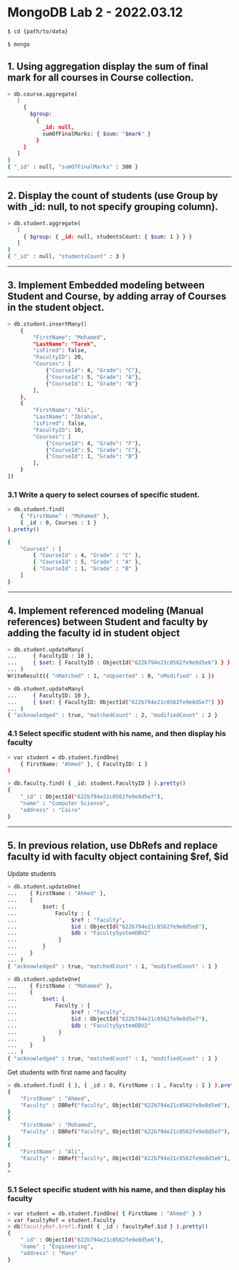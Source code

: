 # MongoDB Lab 2 - 2022.03.12

```bash
$ cd {path/to/data}

$ mongo
```

## 1. Using aggregation display the sum of final mark for all courses in Course collection.

```bash
> db.course.aggregate(
   [
     {
       $group:
         {
           _id: null,
           sumOfFinalMarks: { $sum: "$mark" }
         }
     }
   ]
)
{ "_id" : null, "sumOfFinalMarks" : 300 }
```

---

## 2. Display the count of students (use Group by with \_id: null, to not specify grouping column).

```bash
> db.student.aggregate(
   [
     { $group: { _id: null, studentsCount: { $sum: 1 } } }
   ]
)
{ "_id" : null, "studentsCount" : 3 }
```

---

## 3. Implement Embedded modeling between Student and Course, by adding array of Courses in the student object.

```bash
> db.student.insertMany([
    {
        "FirstName": "Mohamed",
        "LastName": "Tarek",
        "isFired": false,
        "FacultyID": 20,
        "Courses": [
            {"CourseId": 4, "Grade": "C"},
            {"CourseId": 5, "Grade": "A"},
            {"CourseId": 1, "Grade": "B"}
        ],
    },
    {
        "FirstName": "Ali",
        "LastName": "Ibrahim",
        "isFired": false,
        "FacultyID": 10,
        "Courses": [
            {"CourseId": 4, "Grade": "F"},
            {"CourseId": 5, "Grade": "C"},
            {"CourseId": 1, "Grade": "B"}
        ],
    }
])
```

### 3.1 Write a query to select courses of specific student.

```bash
> db.student.find(
    { "FirstName" : "Mohamed" },
    { _id : 0, Courses : 1 }
).pretty()

{
    "Courses" : [
        { "CourseId" : 4, "Grade" : "C" },
        { "CourseId" : 5, "Grade" : "A" },
        { "CourseId" : 1, "Grade" : "B" }
    ]
}
```

---

## 4. Implement referenced modeling (Manual references) between Student and faculty by adding the faculty id in student object

```bash
> db.student.updateMany(
...     { FacultyID : 10 },
...     { $set: { FacultyID : ObjectId("622b794e21c0562fe9e8d5e6") } }
... )
WriteResult({ "nMatched" : 1, "nUpserted" : 0, "nModified" : 1 })
```

```bash
> db.student.updateMany(
...     { FacultyID: 10 },
...     { $set: { FacultyID: ObjectId("622b794e21c0562fe9e8d5e7") }}
... )
{ "acknowledged" : true, "matchedCount" : 2, "modifiedCount" : 2 }
```

### 4.1 Select specific student with his name, and then display his faculty

```bash
> var student = db.student.findOne(
    { FirstName: "Ahmed" }, { FacultyID: 1 }
)

> db.faculty.find( { _id: student.FacultyID } ).pretty()
{
    "_id" : ObjectId("622b794e21c0562fe9e8d5e7"),
    "name" : "Computer Science",
    "address" : "Cairo"
}
```

---

## 5. In previous relation, use DbRefs and replace faculty id with faculty object containing $ref, $id

Update students

```bash
> db.student.updateOne(
...    { FirstName : "Ahmed" },
...    {
...        $set: {
...            Faculty : {
...                 $ref : "faculty",
...                 $id : ObjectId("622b794e21c0562fe9e8d5e6"),
...                 $db : "FacultySystemDBV2"
...             }
...        }
...    }
... )
{ "acknowledged" : true, "matchedCount" : 1, "modifiedCount" : 1 }
```

```bash
> db.student.updateOne(
...    { FirstName : "Mohamed" },
...    {
...        $set: {
...            Faculty : {
...                 $ref : "faculty",
...                 $id : ObjectId("622b794e21c0562fe9e8d5e7"),
...                 $db : "FacultySystemDBV2"
...             }
...        }
...    }
... )
{ "acknowledged" : true, "matchedCount" : 1, "modifiedCount" : 1 }
```

Get students with first name and faculity

```bash
> db.student.find( { }, { _id : 0, FirstName : 1 , Faculty : 1 } ).pretty()
{
    "FirstName" : "Ahmed",
    "Faculty" : DBRef("faculty", ObjectId("622b794e21c0562fe9e8d5e6"), "FacultySystemDBV2")
}
{
    "FirstName" : "Mohamed",
    "Faculty" : DBRef("faculty", ObjectId("622b794e21c0562fe9e8d5e7"), "FacultySystemDBV2")
}
{
    "FirstName" : "Ali",
    "Faculty" : DBRef("faculty", ObjectId("622b794e21c0562fe9e8d5e6"), "FacultySystemDBV2")
}
>
```

### 5.1 Select specific student with his name, and then display his faculty

```bash
> var student = db.student.findOne( { FirstName : "Ahmed" } )
> var facultyRef = student.Faculty
> db[facultyRef.$ref].find( { _id : facultyRef.$id } ).pretty()
{
    "_id" : ObjectId("622b794e21c0562fe9e8d5e6"),
    "name" : "Engineering",
    "address" : "Mans"
}
```
